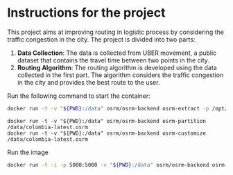 # Instructions for the project

This project aims at improving routing in logistic process by considering the traffic congestion in the city. The project is divided into two parts:

1. **Data Collection**: The data is collected from  UBER movement, a public dataset that contains the travel time between two points in the city.
2. **Routing Algorithm**: The routing algorithm is developed using the data collected in the first part. The algorithm considers the traffic congestion in the city and provides the best route to the user.

Run the following command to start the container:


```sh
docker run -t -v "${PWD}:/data" osrm/osrm-backend osrm-extract -p /opt/car.lua /data/colombia-latest.osm.pbf
```

```
docker run -t -v "${PWD}:/data" osrm/osrm-backend osrm-partition /data/colombia-latest.osrm
docker run -t -v "${PWD}:/data" osrm/osrm-backend osrm-customize /data/colombia-latest.osrm
```

Run the image
```sh
docker run -t -i -p 5000:5000 -v "${PWD}:/data" osrm/osrm-backend osrm-routed --algorithm mld /data/colombia-latest.osrm
```
